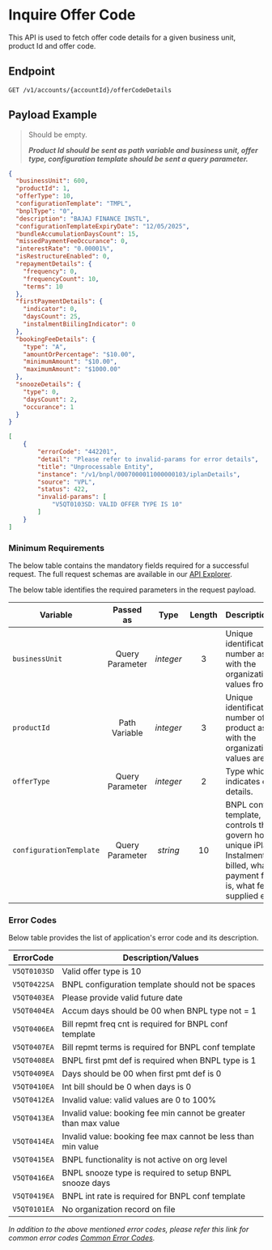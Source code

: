 # Inquire Offer Code

This API is used to fetch offer code details for a given business unit, product Id and offer code.

## Endpoint

`GET /v1/accounts/{accountId}/offerCodeDetails`

## Payload Example

<!--
type: tab
titles: Request, Response, Error
-->

>Should be empty.
>
>***Product Id should be sent as path variable and business unit, offer type, configuration template should be sent a query parameter.***

<!--
type: tab
-->

```json
{
  "businessUnit": 600,
  "productId": 1,
  "offerType": 10,
  "configurationTemplate": "TMPL",
  "bnplType": "0",
  "description": "BAJAJ FINANCE INSTL",
  "configurationTemplateExpiryDate": "12/05/2025",
  "bundleAccumulationDaysCount": 15,
  "missedPaymentFeeOccurance": 0,
  "interestRate": "0.00001%",
  "isRestructureEnabled": 0,
  "repaymentDetails": {
    "frequency": 0,
    "frequencyCount": 10,
    "terms": 10
  },
  "firstPaymentDetails": {
    "indicator": 0,
    "daysCount": 25,
    "instalmentBiilingIndicator": 0
  },
  "bookingFeeDetails": {
    "type": "A",
    "amountOrPercentage": "$10.00",
    "minimumAmount": "$10.00",
    "maximumAmount": "$1000.00"
  },
  "snoozeDetails": {
    "type": 0,
    "daysCount": 2,
    "occurance": 1
  }
}
```

<!--
type: tab
-->

```json
[
    {
        "errorCode": "442201",
        "detail": "Please refer to invalid-params for error details",
        "title": "Unprocessable Entity",
        "instance": "/v1/bnpl/0007000011000000103/iplanDetails",
        "source": "VPL",
        "status": 422,
        "invalid-params": [
            "V5QT0103SD: VALID OFFER TYPE IS 10"
        ]
    }
]
```

<!-- type: tab-end -->

### Minimum Requirements

The below table contains the mandatory fields required for a successful request. The full request schemas are available in our [API Explorer](../api/?type=get&path=/v1/accounts/{accountId}/offerCodeDetails).

The below table identifies the required parameters in the request payload.

| Variable | Passed as | Type | Length | Description/Values |
| -------- | :-------: | :--: | :------------: | ------------------ |
| `businessUnit` | Query Parameter | *integer* | 3 | Unique identification number associated with the organization. Valid values from 1-998. |
| `productId` | Path Variable | *integer* | 3 | Unique identification number of the product associated with the organization. Valid values are 1-998. |
| `offerType` | Query Parameter | *integer* | 2 | Type which indicates offer details. |
| `configurationTemplate` | Query Parameter | *string* | 10 | BNPL configuration template, set of controls that govern how each unique iPlan (BNPL Instalment Plan) is billed, what the payment frequency is, what fees are supplied etc. |

### Error Codes

Below table provides the list of application's error code and its description.

| ErrorCode |  Description/Values |
| --------  | ------------------ |
| `V5QT0103SD` | Valid offer type is 10 |
| `V5QT0422SA` | BNPL configuration template should not be spaces |
| `V5QT0403EA` | Please provide valid future date |
| `V5QT0404EA` | Accum days should be 00 when BNPL type not = 1 |
| `V5QT0406EA` | Bill repmt freq cnt is required for BNPL conf template |
| `V5QT0407EA` | Bill repmt terms is required for BNPL conf template |
| `V5QT0408EA` | BNPL first pmt def is required when BNPL type is 1 |
| `V5QT0409EA` | Days should be 00 when first pmt def is 0 |
| `V5QT0410EA` | Int bill should be 0 when days is 0 |
| `V5QT0412EA` | Invalid value: valid values are 0 to 100% |
| `V5QT0413EA` | Invalid value: booking fee min cannot be greater than max value
| `V5QT0414EA` | Invalid value: booking fee max cannot be less than min value |
| `V5QT0415EA` | BNPL functionality is not active on org level |
| `V5QT0416EA` | BNPL snooze type is required to setup BNPL snooze days |
| `V5QT0419EA` | BNPL int rate is required for BNPL conf template |
| `V5QT0101EA` | No organization record on file |

*In addition to the above mentioned error codes, please refer this link for common error codes [Common Error Codes](?path=docs/Common_Error_Code.md).*
